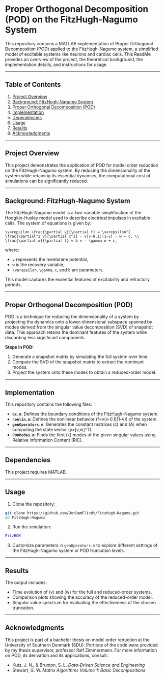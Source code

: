 # Proper Orthogonal Decomposition (POD) on the FitzHugh-Nagumo System

This repository contains a MATLAB implementation of Proper Orthogonal Decomposition (POD) applied to the FitzHugh-Nagumo system, a simplified model of excitable systems like neurons and cardiac cells. This ReadMe provides an overview of the project, the theoretical background, the implementation details, and instructions for usage.

---

## Table of Contents

1. [Project Overview](#project-overview)
2. [Background: FitzHugh-Nagumo System](#background-fitzhugh-nagumo-system)
3. [Proper Orthogonal Decomposition (POD)](#proper-orthogonal-decomposition-pod)
4. [Implementation](#implementation)
5. [Dependencies](#dependencies)
6. [Usage](#usage)
7. [Results](#results)
8. [Acknowledgments](#acknowledgments)

---

## Project Overview

This project demonstrates the application of POD for model order reduction on the FitzHugh-Nagumo system. By reducing the dimensionality of the system while retaining its essential dynamics, the computational cost of simulations can be significantly reduced.

---

## Background: FitzHugh-Nagumo System

The FitzHugh-Nagumo model is a two-variable simplification of the Hodgkin-Huxley model used to describe electrical impulses in excitable cells. The system of equations is given by:


`\varepsilon \frac{\partial v}{\partial t} = \varepsilon^2 \frac{\partial^2 v}{\partial x^2} - v(v-0.1)(1-v) - w + c, \\`
`\frac{\partial w}{\partial t} = b v - \gamma w + c,`


where:
- `v` represents the membrane potential,
- `w` is the recovery variable,
- `\varepsilon`, `\gamma`, `c`, and `b` are parameters.

This model captures the essential features of excitability and refractory periods.

---

## Proper Orthogonal Decomposition (POD)

POD is a technique for reducing the dimensionality of a system by projecting the dynamics onto a lower-dimensional subspace spanned by modes derived from the singular value decomposition (SVD) of snapshot data. This approach retains the dominant features of the system while discarding less significant components.

**Steps in POD:**

1. Generate a snapshot matrix by simulating the full system over time.
2. Compute the SVD of the snapshot matrix to extract the dominant modes.
3. Project the system onto these modes to obtain a reduced-order model.

---

## Implementation

This repository contains the following files:


- **`bc.m`**: Defines the boundary conditions of the FitzHugh-Nagumo system.
- **`nonlin.m`**: Defines the nonlinear behavior \(f=v(v-0.1)(1-v)\) of the system.
- **`genOperators.m`**: Generates the constant matrices \(c\) and \(A\) when computing the state vector \(y=[v,w]^T\).
- **`PODModes.m`**: Finds the first \(k\) modes of the given singular values using Relative Information Content (RIC).

---

## Dependencies

This project requires MATLAB.

---

## Usage

1. Clone the repository:

```bash
git clone https://github.com/JonDamFlindt/FitzHugh-Nagumo.git
cd FitzHugh-Nagumo
```

2. Run the simulation:

```matlab
FitzROM
```

3. Customize parameters in `genOperators.m` to explore different settings of the FitzHugh-Nagumo system or POD truncation levels.

---

## Results

The output includes:

- Time evolution of \(v\) and \(w\) for the full and reduced-order systems.
- Comparison plots showing the accuracy of the reduced-order model.
- Singular value spectrum for evaluating the effectiveness of the chosen truncation.

---

## Acknowledgments

This project is part of a bachelor thesis on model order reduction at the University of Southern Denmark (SDU). Portions of the code were provided by my thesis supervisor, professor Ralf Zimmermann. For more information on POD, its derivation and its applications, consult:

- Kutz, J. N., & Brunton, S. L. *Data-Driven Science and Engineering*
- Stewart, G. W. *Matrix Algorithms Volume 1: Basic Decompositions*

